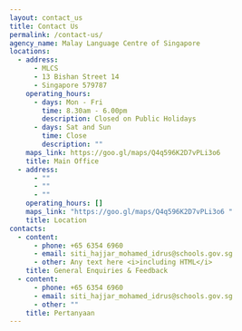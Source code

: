 ```yaml
---
layout: contact_us
title: Contact Us
permalink: /contact-us/
agency_name: Malay Language Centre of Singapore
locations:
  - address:
      - MLCS
      - 13 Bishan Street 14
      - Singapore 579787
    operating_hours:
      - days: Mon - Fri
        time: 8.30am - 6.00pm
        description: Closed on Public Holidays
      - days: Sat and Sun
        time: Close
        description: ""
    maps_link: https://goo.gl/maps/Q4q596K2D7vPLi3o6
    title: Main Office
  - address:
      - ""
      - ""
      - ""
    operating_hours: []
    maps_link: "https://goo.gl/maps/Q4q596K2D7vPLi3o6 "
    title: Location
contacts:
  - content:
      - phone: +65 6354 6960
      - email: siti_hajjar_mohamed_idrus@schools.gov.sg
      - other: Any text here <i>including HTML</i>
    title: General Enquiries & Feedback
  - content:
      - phone: +65 6354 6960
      - email: siti_hajjar_mohamed_idrus@schools.gov.sg
      - other: ""
    title: Pertanyaan
---
```

